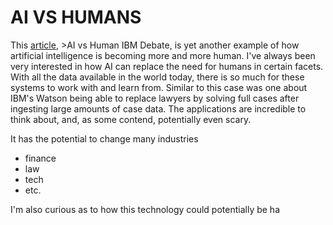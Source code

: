 # AI VS HUMANS



This [article](https://www.cnn.com/2019/02/11/tech/ai-versus-human-ibm-debate/index.html), >AI vs Human IBM Debate, is yet another example of how artificial intelligence is becoming more and more human. I've always been very interested in how AI can replace the need for humans in certain facets. With all the data available in the world today, there is so much for these systems to work with and learn from. Similar to this case was one about IBM's Watson being able to replace lawyers by solving full cases after ingesting large amounts of case data. The applications are incredible to think about, and, as some contend, potentially even scary.

It has the potential to change many industries
* finance
* law
* tech
* etc.

I'm also curious as to how this technology could potentially be ha  

